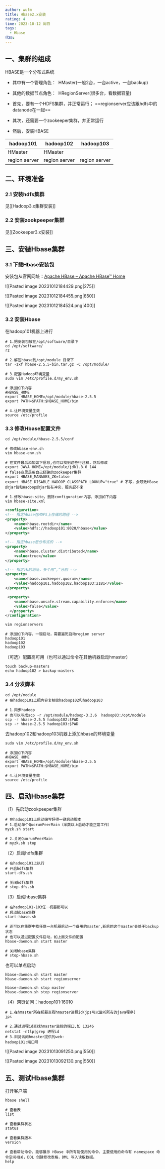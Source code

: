 ```yaml
---
author: wufm
title: Hbase2.x安装
rating: 4
time: 2023-10-12 周四
tags:
  - Hbase
代码:
---
```

## 一、集群的组成

HBASE是一个分布式系统
- 其中有一个管理角色：  HMaster(一般2台，一台active，一台backup)
- 其他的数据节点角色：  HRegionServer(很多台，看数据容量)

- 首先，要有一个HDFS集群，并正常运行； ==regionserver应该跟hdfs中的datanode在一起==
- 其次，还需要一个zookeeper集群，并正常运行
- 然后，安装HBASE

| hadoop101     | hadoop102     | hadoop103     |
| ------------- | ------------- | ------------- |
| HMaster       | HMaster       |               |
| region server | region server | region server |
## 二、环境准备

### 2.1 安装hdfs集群

见[[Hadoop3.x集群安装]]
### 2.2 安装zookpeeper集群

见[[Zookeeper3.x安装]]
## 三、安装Hbase集群

### 3.1 下载Hbase安装包

安装包从官网网址：[Apache HBase – Apache HBase™ Home](https://hbase.apache.org/)

![[Pasted image 20231012184429.png|275]]

![[Pasted image 20231012184455.png|650]]

![[Pasted image 20231012184524.png|400]]

### 3.2 安装Hbase

在hadoop101机器上进行

```shell
# 1.把安装包放在/opt/software/目录下
cd /opt/software/
rz

# 2.解压hbase到/opt/module 目录下
tar -zxf hbase-2.5.5-bin.tar.gz -C /opt/module/

# 3.配置Hadoop环境变量
sudo vim /etc/profile.d/my_env.sh

# 添加如下内容
#HBASE_HOME
export HBASE_HOME=/opt/module/hbase-2.5.5
export PATH=$PATH:$HBASE_HOME/bin

# 4.让环境变量生效
source /etc/profile
```
### 3.3 修改Hbase配置文件

```shell
cd /opt/module/hbase-2.5.5/conf
```

```shell
# 修改hbase-env.sh
vim hbase-env.sh

# 在文件最后添加如下信息,也可以找到这些行注释，然后修改
export JAVA_HOME=/opt/module/jdk1.8.0_144
# false意思是用自己搭建的zookeeper集群
export HBASE_MANAGES_ZK=false
export HBASE_DISABLE_HADOOP_CLASSPATH_LOOKUP="true" # 不写，会导致HBase的jar包和Hadoop的jar包有冲突，服务起不来
```

```shell
# 1.修改hbase-site，删除configuration内容，添加如下内容
vim hbase-site.xml
```

```xml
<configuration>
<!-- 指定hbase在HDFS上存储的路径 -->
<property>
	<name>hbase.rootdir</name>
	<value>hdfs://hadoop101:8020/hbase</value>
</property>

<!-- 指定hbase是分布式的 -->
<property>
	<name>hbase.cluster.distributed</name>
	<value>true</value>
</property>

<!-- 指定zk的地址，多个用“,”分割 -->
<property>
	<name>hbase.zookeeper.quorum</name>
	<value>hadoop101,hadoop102,hadoop103:2181</value>
</property>

 <property>
    <name>hbase.unsafe.stream.capability.enforce</name>
    <value>false</value>
  </property>
</configuration>
```

```shell
vim regionservers

# 添加如下内容，一键启动，需要遍历启动region server
hadoop101
hadoop102
hadoop103
```

（可选）配置高可用（也可以通过命令在其他机器启动hmaster）
```shell
touch backup-masters
echo hadoop102 > backup-masters
```

### 3.4 分发脚本

```shell
cd /opt/module
# 在hadoop101上把内容复制给hadoop102和hadoop103

# 1.同步hadoop
# 也可以写成scp -r /opt/module/hadoop-3.3.6  hadoop03:/opt/module
scp -r hbase-2.5.5 hadoop102:$PWD
scp -r hbase-2.5.5 hadoop103:$PWD
```

去hadoop102和hadoop103机器上添加hbase的环境变量

```shell
sudo vim /etc/profile.d/my_env.sh

# 添加如下内容
#HBASE_HOME
export HBASE_HOME=/opt/module/hbase-2.5.5
export PATH=$PATH:$HBASE_HOME/bin

# 4.让环境变量生效
source /etc/profile
```
## 四、启动Hbase集群

（1）先启动zookpeeper集群

```shell
# 在hadoop101上启动编写好得一键启动脚本
# 1.启动单个QuorumPeerMain（半数以上启动才能正常工作）
myzk.sh start

# 2.关闭QuorumPeerMain
# myzk.sh stop
```

（2）启动hdfs集群

```shell
# 在hadoop101上执行
# 开启hdfs集群
start-dfs.sh 

# 关闭hdfs集群
# stop-dfs.sh 
```

（3）启动hbase集群

```shell
# 在hadoop101-103任一机器都可以
# 启动hbase集群
start-hbase.sh

# 还可以在集群中找任意一台机器启动一个备用的master,新启的这个master会处于backup状态
# 也可以通过配置文件启动，如上面文件的配置
hbase-daemon.sh start master

# 关闭hbase集群
# stop-hbase.sh
```

也可以单点启动

```shell
hbase-daemon.sh start master
hbase-daemon.sh start regionserver

hbase-daemon.sh stop master
hbase-daemon.sh stop regionserver
```

（4）网页访问：hadoop101:16010

```shell
# 1.在hmaster所在机器查看hmaster进程id(jps可以监听所有的java程序)
jps

# 2.通过进程id查找hmaster监控的端口,如 13246
netstat -ntlp|grep 进程id
# 3.浏览访问hmaster提供的web:
hadoop101:端口号
```

![[Pasted image 20231013091250.png|550]]

![[Pasted image 20231013092130.png|550]]
## 五、测试Hbase集群

打开客户端

```shell
hbase shell
```

```shell
# 查看表
list

# 查看集群状态
status

# 查看集群版本
version

# 查看帮助命令，能够展示 HBase 中所有能使用的命令，主要使用的命令有 namespace 命令空间相关，DDL 创建修改表格，DML 写入读取数据。
help
```



